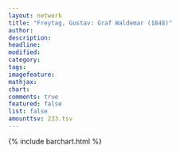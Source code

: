 ```yaml
---
layout: network
title: "Freytag, Gustav: Graf Waldemar (1848)"
author:
description:
headline:
modified:
category:
tags:
imagefeature: 
mathjax: 
chart: 
comments: true
featured: false
list: false
amounttsv: 233.tsv
---
```

{% include barchart.html %}
